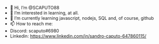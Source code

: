 - 👋 Hi, I’m @SCAPUTO88
- 👀 I’m interested in learning, at all.
- 🌱 I’m currently learning javascript, nodejs, SQL and, of course, github
- 📫 How to reach me:
- Discord: scaputo#6980
- Linkedin: https://www.linkedin.com/in/sandro-caputo-647860115/

<!---
SCAPUTO88/SCAPUTO88 is a ✨ special ✨ repository because its `README.md` (this file) appears on your GitHub profile.
You can click the Preview link to take a look at your changes.
--->
